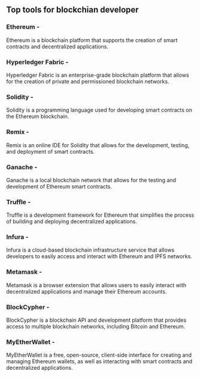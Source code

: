 ## Top tools for blockchian developer 

### Ethereum - 
Ethereum is a blockchain platform that supports the creation of smart contracts and decentralized applications.

### Hyperledger Fabric - 
Hyperledger Fabric is an enterprise-grade blockchain platform that allows for the creation of private and permissioned blockchain networks.

### Solidity - 
Solidity is a programming language used for developing smart contracts on the Ethereum blockchain.

### Remix - 
Remix is an online IDE for Solidity that allows for the development, testing, and deployment of smart contracts.

### Ganache - 
Ganache is a local blockchain network that allows for the testing and development of Ethereum smart contracts.

### Truffle - 
Truffle is a development framework for Ethereum that simplifies the process of building and deploying decentralized applications.

### Infura - 
Infura is a cloud-based blockchain infrastructure service that allows developers to easily access and interact with Ethereum and IPFS networks.

### Metamask - 
Metamask is a browser extension that allows users to easily interact with decentralized applications and manage their Ethereum accounts.

### BlockCypher - 
BlockCypher is a blockchain API and development platform that provides access to multiple blockchain networks, including Bitcoin and Ethereum.

### MyEtherWallet - 
MyEtherWallet is a free, open-source, client-side interface for creating and managing Ethereum wallets, as well as interacting with smart contracts and decentralized applications.
